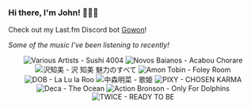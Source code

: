 ### Hi there, I'm John! 🏄🏻‍♂️

Check out my Last.fm Discord bot [Gowon](http://gowon.ca)!

_Some of the music I've been listening to recently!_


<!-- lastfm -->
<p align="center"><img src="https://lastfm.freetls.fastly.net/i/u/64s/39974db2e34174caaa24ad43346d3ff3.jpg" title="Various Artists - Sushi 4004"> <img src="https://lastfm.freetls.fastly.net/i/u/64s/04e10daff3151613e3245811c166b425.jpg" title="Novos Baianos - Acabou Chorare"> <img src="https://lastfm.freetls.fastly.net/i/u/64s/e37900a842a85b6b901e66b1bce8df6b.jpg" title="沢知美 - 沢 知美 魅力のすべて"> <img src="https://lastfm.freetls.fastly.net/i/u/64s/43625c927a14e579746d7487aa9a0bd5.jpg" title="Amon Tobin - Foley Room"> <img src="https://lastfm.freetls.fastly.net/i/u/64s/4a4eb2759a2b7d848df704f455589ea2.jpg" title="DOB - La Lu la Roo"> <img src="https://lastfm.freetls.fastly.net/i/u/64s/a37d0ff6826e40b9c07cc5fb53f2e596.png" title="中森明菜 - 歌姫"> <img src="https://lastfm.freetls.fastly.net/i/u/64s/8288f72ccdf11ce8959204e7fecba734.jpg" title="PIXY - CHOSEN KARMA"> <img src="https://lastfm.freetls.fastly.net/i/u/64s/4fef811252ea431ec31d7e9a97c467ef.jpg" title="Deca - The Ocean"> <img src="https://lastfm.freetls.fastly.net/i/u/64s/87201ab17186960b95f1d0a8c69e2709.jpg" title="Action Bronson - Only For Dolphins"> <img src="https://lastfm.freetls.fastly.net/i/u/64s/fcfe88954f8b1a5282e48cab825a7f77.jpg" title="TWICE - READY TO BE"> </p>
